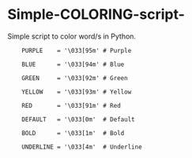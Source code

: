 # Simple-COLORING-script-

Simple script to color word/s in Python.

`    PURPLE    = '\033[95m' # Purple`

`    BLUE      = '\033[94m' # Blue`

`    GREEN     = '\033[92m' # Green`

`    YELLOW    = '\033[93m' # Yellow`

`    RED       = '\033[91m' # Red`

`    DEFAULT   = '\033[0m'  # Default`

`    BOLD      = '\033[1m'  # Bold`

`    UNDERLINE = '\033[4m'  # Underline`

